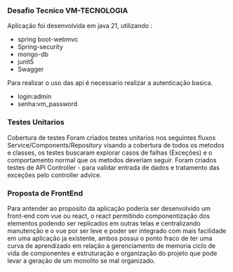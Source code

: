 ### Desafio Tecnico VM-TECNOLOGIA

Aplicação foi desenvolvida em java 21, utilizando :

* spring boot-webmvc
* Spring-security
* mongo-db
* junit5
* Swagger


Para realizar o uso das api é necessario realizar a autenticação basica.
* login:admin
* senha:vm_password


### Testes Unitarios
Cobertura de testes
Foram criados testes unitarios nos seguintes fluxos Service/Components/Repository visando a cobertura de todos os metodos
e classes, os testes buscaram explorar casos de falhas (Exceções) e o comportamento
normal que os metodos deveriam seguir.
Foram criados testes de API Controller - para validar entrada de dados e tratamento
das exceções pelo controller advice.

### Proposta de FrontEnd
Para antender ao proposito da aplicação poderia ser desenvolvido
um front-end com vue ou react, o react permitindo componentização 
dos elementos podendo ser replicados em outras telas e centralizando manutenção
e o vue por ser leve e poder ser integrado com mais facilidade em uma aplicação ja existente,
ambos possui o ponto fraco de ter uma curva de aprendizado em relação a gerenciamento de memoria
ciclo de vida de componentes e estruturação e organização do projeto que pode levar a 
geração de um monolito se mal organizado.
